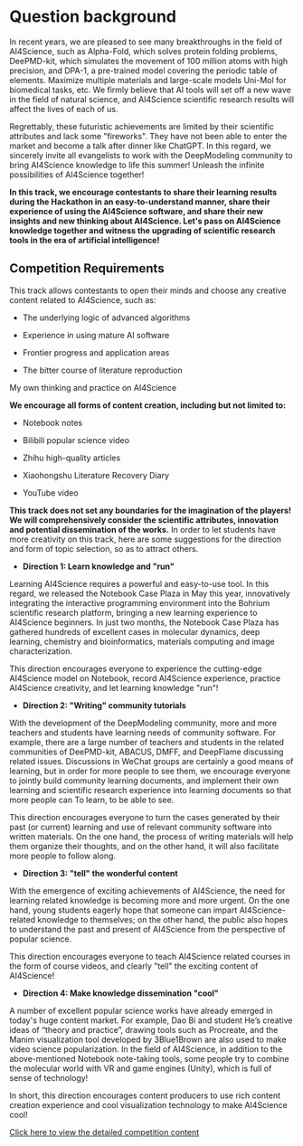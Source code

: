 # Question background

In recent years, we are pleased to see many breakthroughs in the field of AI4Science, such as Alpha-Fold, which solves protein folding problems, DeePMD-kit, which simulates the movement of 100 million atoms with high precision, and DPA-1, a pre-trained model covering the periodic table of elements. Maximize multiple materials and large-scale models Uni-Mol for biomedical tasks, etc. We firmly believe that AI tools will set off a new wave in the field of natural science, and AI4Science scientific research results will affect the lives of each of us. 

Regrettably, these futuristic achievements are limited by their scientific attributes and lack some "fireworks". They have not been able to enter the market and become a talk after dinner like ChatGPT. In this regard, we sincerely invite all evangelists to work with the DeepModeling community to bring AI4Science knowledge to life this summer! Unleash the infinite possibilities of AI4Science together!

**In this track, we encourage contestants to share their learning results during the Hackathon in an easy-to-understand manner, share their experience of using the AI4Science software, and share their new insights and new thinking about AI4Science. Let's pass on AI4Science knowledge together and witness the upgrading of scientific research tools in the era of artificial intelligence!**


## Competition Requirements

This track allows contestants to open their minds and choose any creative content related to AI4Science, such as:


- The underlying logic of advanced algorithms

- Experience in using mature AI software

- Frontier progress and application areas

- The bitter course of literature reproduction

My own thinking and practice on AI4Science


**We encourage all forms of content creation, including but not limited to:**


- Notebook notes

- Bilibili popular science video

- Zhihu high-quality articles

- Xiaohongshu Literature Recovery Diary

- YouTube video


**This track does not set any boundaries for the imagination of the players! We will comprehensively consider the scientific attributes, innovation and potential dissemination of the works.**
In order to let students have more creativity on this track, here are some suggestions for the direction and form of topic selection, so as to attract others.



- **Direction 1: Learn knowledge and "run"**

Learning AI4Science requires a powerful and easy-to-use tool. In this regard, we released the Notebook Case Plaza in May this year, innovatively integrating the interactive programming environment into the Bohrium scientific research platform, bringing a new learning experience to AI4Science beginners. In just two months, the Notebook Case Plaza has gathered hundreds of excellent cases in molecular dynamics, deep learning, chemistry and bioinformatics, materials computing and image characterization. 

This direction encourages everyone to experience the cutting-edge AI4Science model on Notebook, record AI4Science experience, practice AI4Science creativity, and let learning knowledge "run"!

- **Direction 2: "Writing" community tutorials**

With the development of the DeepModeling community, more and more teachers and students have learning needs of community software. For example, there are a large number of teachers and students in the related communities of DeePMD-kit, ABACUS, DMFF, and DeepFlame discussing related issues. Discussions in WeChat groups are certainly a good means of learning, but in order for more people to see them, we encourage everyone to jointly build community learning documents, and implement their own learning and scientific research experience into learning documents so that more people can To learn, to be able to see. 

This direction encourages everyone to turn the cases generated by their past (or current) learning and use of relevant community software into written materials. On the one hand, the process of writing materials will help them organize their thoughts, and on the other hand, it will also facilitate more people to follow along.

- **Direction 3: "tell" the wonderful content**

With the emergence of exciting achievements of AI4Science, the need for learning related knowledge is becoming more and more urgent. On the one hand, young students eagerly hope that someone can impart AI4Science-related knowledge to themselves; on the other hand, the public also hopes to understand the past and present of AI4Science from the perspective of popular science. 

This direction encourages everyone to teach AI4Science related courses in the form of course videos, and clearly "tell" the exciting content of AI4Science!

- **Direction 4: Make knowledge dissemination "cool"**

A number of excellent popular science works have already emerged in today's huge content market. For example, Dao Bi and student He’s creative ideas of “theory and practice”, drawing tools such as Procreate, and the Manim visualization tool developed by 3Blue1Brown are also used to make video science popularization. In the field of AI4Science, in addition to the above-mentioned Notebook note-taking tools, some people try to combine the molecular world with VR and game engines (Unity), which is full of sense of technology! 

In short, this direction encourages content producers to use rich content creation experience and cool visualization technology to make AI4Science cool!

[Click here to view the detailed competition content](https://dptechnology.feishu.cn/docx/Rl03dnIqqomF0Fx8FjgcVhnonRd?from=from_copylink)
